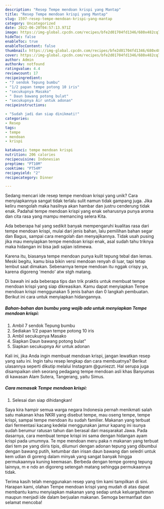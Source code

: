 ```yaml
---
description: "Resep Tempe mendoan krispi yang Mantap"
title: "Resep Tempe mendoan krispi yang Mantap"
slug: 1597-resep-tempe-mendoan-krispi-yang-mantap
category: Uncategorized
date: 2022-06-20T04:57:13.971Z
image: https://img-global.cpcdn.com/recipes/bfe2d01704fd1346/680x482cq70/tempe-mendoan-krispi-foto-resep-utama.jpg
hideToc: false
enableToc: true
enableTocContent: false
thumbnail: https://img-global.cpcdn.com/recipes/bfe2d01704fd1346/680x482cq70/tempe-mendoan-krispi-foto-resep-utama.jpg
cover: https://img-global.cpcdn.com/recipes/bfe2d01704fd1346/680x482cq70/tempe-mendoan-krispi-foto-resep-utama.jpg
author: Admin
authorAv: notfound
ratingvalue: 4.4
reviewcount: 17
recipeingredient:
- "7 sendok Tepung bumbu"
- "1/2 papan tempe potong 10 iris"
- "secukupnya Masako"
- " Daun bawang potong bulat"
- "secukupnya Air untuk adonan"
recipeinstructions:

- "Sudah jadi dan siap dinikmati!"
categories:
- Resep
tags:
- tempe
- mendoan
- krispi

katakunci: tempe mendoan krispi 
nutrition: 206 calories
recipecuisine: Indonesian
preptime: "PT10M"
cooktime: "PT54M"
recipeyield: "2"
recipecategory: Dinner

---
```





Sedang mencari ide resep tempe mendoan krispi yang unik? Cara menyiapkannya sangat tidak terlalu sulit namun tidak gampang juga. Jika keliru mengolah maka hasilnya akan hambar dan justru cenderung tidak enak. Padahal tempe mendoan krispi yang enak seharusnya punya aroma dan cita rasa yang mampu memancing selera Kita.





Ada beberapa hal yang sedikit banyak mempengaruhi kualitas rasa dari tempe mendoan krispi, mulai dari jenis bahan, lalu pemilihan bahan segar dan Bagus, sampai cara mengolah dan menyajikannya. Tidak usah pusing jika mau menyiapkan tempe mendoan krispi enak,      asal sudah tahu triknya maka hidangan ini bisa jadi sajian istimewa.














Karena itu, biasanya tempe mendoan punya kulit tepung tebal dan lemas. Meski begitu, kamu bisa bikin versi mendoan renyah di luar, tapi tetap lembut saat dimakan. Sebenarnya tempe mendoan itu nggak crispy ya, karena digoreng &#39;mendo&#39; atw stgh matang.






Di bawah ini ada beberapa tips dan trik praktis untuk membuat tempe mendoan krispi yang siap dikreasikan. Kamu dapat menyiapkan Tempe mendoan krispi menggunakan 5 jenis bahan dan 0 langkah pembuatan. Berikut ini cara untuk menyiapkan hidangannya.

<!--inarticleads1-->

##### Bahan-bahan dan bumbu yang wajib ada untuk menyiapkan Tempe mendoan krispi:

1. Ambil 7 sendok Tepung bumbu
1. Sediakan 1/2 papan tempe potong 10 iris
1. Ambil secukupnya Masako
1. Siapkan  Daun bawang potong bulat&#34;
1. Siapkan secukupnya Air untuk adonan


Kali ini, jika Anda ingin membuat mendoan krispi, jangan lewatkan resep yang satu ini. Ingin tahu resep lengkap dan cara membuatnya? Berikut ulasannya seperti dikutip melalui Instagram @guniezzt. Hal serupa juga disampaikan oleh seorang pedagang tempe mendoan asli khas Banyumas di kawasan Alam Sutera, Tangerang, yaitu Simus. 

<!--inarticleads2-->

##### Cara memasak Tempe mendoan krispi:


1. Selesai dan siap dihidangkan!

Saya kira hampir semua warga negara Indonesia pernah menikmati salah satu makanan khas NKRI yang disebut tempe, mau oseng tempe, tempe krispi, sampai tempe mendoan itu sudah familier. Makanan yang terbuat dari fermentasi kacang kedelai menggunakan jamur kapang ini isunya sudah berumur ratusan tahun dan berasal dari masyarakat Jawa. Pada dasarnya, cara membuat tempe krispi ini sama dengan hidangan ayam krispi pada umumnya. Te mpe mendoan meru paka n makanan yang terbuat dari tem pe yang diiris tipis, dilumuri dengan adonan tepung yang dibumbui dengan bawang putih, ketumbar dan irisan daun bawang dan seledri untuk kem udian di goreng dalam minyak yang sangat banyak hingga permukaannya kuning keemasan. Berbeda dengan tempe goreng tepung lainnya, m e ndo an digoreng setengah matang sehingga permukaannya tidak. 

Terima kasih telah menggunakan resep yang tim kami tampilkan di sini. Harapan kami, olahan Tempe mendoan krispi yang mudah di atas dapat membantu kamu menyiapkan makanan yang sedap untuk keluarga/teman maupun menjadi ide dalam berjualan makanan. Semoga bermanfaat dan selamat mencoba!
